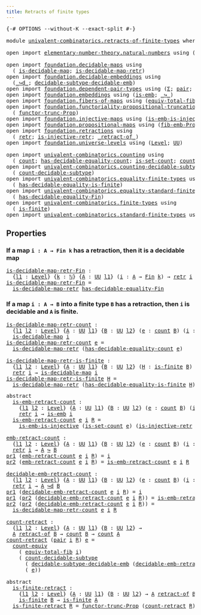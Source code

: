 ```yaml
---
title: Retracts of finite types
---
```


<pre class="Agda"><a id="50" class="Symbol">{-#</a> <a id="54" class="Keyword">OPTIONS</a> <a id="62" class="Pragma">--without-K</a> <a id="74" class="Pragma">--exact-split</a> <a id="88" class="Symbol">#-}</a>

<a id="93" class="Keyword">module</a> <a id="100" href="univalent-combinatorics.retracts-of-finite-types.html" class="Module">univalent-combinatorics.retracts-of-finite-types</a> <a id="149" class="Keyword">where</a>

<a id="156" class="Keyword">open</a> <a id="161" class="Keyword">import</a> <a id="168" href="elementary-number-theory.natural-numbers.html" class="Module">elementary-number-theory.natural-numbers</a> <a id="209" class="Keyword">using</a> <a id="215" class="Symbol">(</a><a id="216" href="elementary-number-theory.natural-numbers.html#1444" class="Datatype">ℕ</a><a id="217" class="Symbol">)</a>

<a id="220" class="Keyword">open</a> <a id="225" class="Keyword">import</a> <a id="232" href="foundation.decidable-maps.html" class="Module">foundation.decidable-maps</a> <a id="258" class="Keyword">using</a>
  <a id="266" class="Symbol">(</a> <a id="268" href="foundation.decidable-maps.html#758" class="Function">is-decidable-map</a><a id="284" class="Symbol">;</a> <a id="286" href="foundation.decidable-maps.html#869" class="Function">is-decidable-map-retr</a><a id="307" class="Symbol">)</a>
<a id="309" class="Keyword">open</a> <a id="314" class="Keyword">import</a> <a id="321" href="foundation.decidable-embeddings.html" class="Module">foundation.decidable-embeddings</a> <a id="353" class="Keyword">using</a>
  <a id="361" class="Symbol">(</a><a id="362" href="foundation.decidable-embeddings.html#3766" class="Function Operator">_↪d_</a><a id="366" class="Symbol">;</a> <a id="368" href="foundation.decidable-embeddings.html#6105" class="Function">decidable-subtype-decidable-emb</a><a id="399" class="Symbol">)</a>
<a id="401" class="Keyword">open</a> <a id="406" class="Keyword">import</a> <a id="413" href="foundation.dependent-pair-types.html" class="Module">foundation.dependent-pair-types</a> <a id="445" class="Keyword">using</a> <a id="451" class="Symbol">(</a><a id="452" href="foundation-core.dependent-pair-types.html#502" class="Record">Σ</a><a id="453" class="Symbol">;</a> <a id="455" href="foundation-core.dependent-pair-types.html#575" class="InductiveConstructor">pair</a><a id="459" class="Symbol">;</a> <a id="461" href="foundation-core.dependent-pair-types.html#592" class="Field">pr1</a><a id="464" class="Symbol">;</a> <a id="466" href="foundation-core.dependent-pair-types.html#604" class="Field">pr2</a><a id="469" class="Symbol">)</a>
<a id="471" class="Keyword">open</a> <a id="476" class="Keyword">import</a> <a id="483" href="foundation.embeddings.html" class="Module">foundation.embeddings</a> <a id="505" class="Keyword">using</a> <a id="511" class="Symbol">(</a><a id="512" href="foundation-core.embeddings.html#980" class="Function">is-emb</a><a id="518" class="Symbol">;</a> <a id="520" href="foundation-core.embeddings.html#1062" class="Function Operator">_↪_</a><a id="523" class="Symbol">)</a>
<a id="525" class="Keyword">open</a> <a id="530" class="Keyword">import</a> <a id="537" href="foundation.fibers-of-maps.html" class="Module">foundation.fibers-of-maps</a> <a id="563" class="Keyword">using</a> <a id="569" class="Symbol">(</a><a id="570" href="foundation-core.fibers-of-maps.html#5261" class="Function">equiv-total-fib</a><a id="585" class="Symbol">)</a>
<a id="587" class="Keyword">open</a> <a id="592" class="Keyword">import</a> <a id="599" href="foundation.functoriality-propositional-truncation.html" class="Module">foundation.functoriality-propositional-truncation</a> <a id="649" class="Keyword">using</a>
  <a id="657" class="Symbol">(</a> <a id="659" href="foundation.functoriality-propositional-truncation.html#1451" class="Function">functor-trunc-Prop</a><a id="677" class="Symbol">)</a>
<a id="679" class="Keyword">open</a> <a id="684" class="Keyword">import</a> <a id="691" href="foundation.injective-maps.html" class="Module">foundation.injective-maps</a> <a id="717" class="Keyword">using</a> <a id="723" class="Symbol">(</a><a id="724" href="foundation.injective-maps.html#4595" class="Function">is-emb-is-injective</a><a id="743" class="Symbol">)</a>
<a id="745" class="Keyword">open</a> <a id="750" class="Keyword">import</a> <a id="757" href="foundation.propositional-maps.html" class="Module">foundation.propositional-maps</a> <a id="787" class="Keyword">using</a> <a id="793" class="Symbol">(</a><a id="794" href="foundation-core.propositional-maps.html#2460" class="Function">fib-emb-Prop</a><a id="806" class="Symbol">)</a>
<a id="808" class="Keyword">open</a> <a id="813" class="Keyword">import</a> <a id="820" href="foundation.retractions.html" class="Module">foundation.retractions</a> <a id="843" class="Keyword">using</a>
  <a id="851" class="Symbol">(</a> <a id="853" href="foundation-core.retractions.html#593" class="Function">retr</a><a id="857" class="Symbol">;</a> <a id="859" href="foundation.retractions.html#2840" class="Function">is-injective-retr</a><a id="876" class="Symbol">;</a> <a id="878" href="foundation-core.retractions.html#670" class="Function Operator">_retract-of_</a><a id="890" class="Symbol">)</a>
<a id="892" class="Keyword">open</a> <a id="897" class="Keyword">import</a> <a id="904" href="foundation.universe-levels.html" class="Module">foundation.universe-levels</a> <a id="931" class="Keyword">using</a> <a id="937" class="Symbol">(</a><a id="938" href="Agda.Primitive.html#597" class="Postulate">Level</a><a id="943" class="Symbol">;</a> <a id="945" href="foundation-core.universe-levels.html#222" class="Primitive">UU</a><a id="947" class="Symbol">)</a>

<a id="950" class="Keyword">open</a> <a id="955" class="Keyword">import</a> <a id="962" href="univalent-combinatorics.counting.html" class="Module">univalent-combinatorics.counting</a> <a id="995" class="Keyword">using</a>
  <a id="1003" class="Symbol">(</a> <a id="1005" href="univalent-combinatorics.counting.html#1759" class="Function">count</a><a id="1010" class="Symbol">;</a> <a id="1012" href="univalent-combinatorics.counting.html#5721" class="Function">has-decidable-equality-count</a><a id="1040" class="Symbol">;</a> <a id="1042" href="univalent-combinatorics.counting.html#2336" class="Function">is-set-count</a><a id="1054" class="Symbol">;</a> <a id="1056" href="univalent-combinatorics.counting.html#2974" class="Function">count-equiv</a><a id="1067" class="Symbol">)</a>
<a id="1069" class="Keyword">open</a> <a id="1074" class="Keyword">import</a> <a id="1081" href="univalent-combinatorics.counting-decidable-subtypes.html" class="Module">univalent-combinatorics.counting-decidable-subtypes</a> <a id="1133" class="Keyword">using</a>
  <a id="1141" class="Symbol">(</a> <a id="1143" href="univalent-combinatorics.counting-decidable-subtypes.html#4574" class="Function">count-decidable-subtype</a><a id="1166" class="Symbol">)</a>
<a id="1168" class="Keyword">open</a> <a id="1173" class="Keyword">import</a> <a id="1180" href="univalent-combinatorics.equality-finite-types.html" class="Module">univalent-combinatorics.equality-finite-types</a> <a id="1226" class="Keyword">using</a>
  <a id="1234" class="Symbol">(</a> <a id="1236" href="univalent-combinatorics.equality-finite-types.html#1968" class="Function">has-decidable-equality-is-finite</a><a id="1268" class="Symbol">)</a>
<a id="1270" class="Keyword">open</a> <a id="1275" class="Keyword">import</a> <a id="1282" href="univalent-combinatorics.equality-standard-finite-types.html" class="Module">univalent-combinatorics.equality-standard-finite-types</a> <a id="1337" class="Keyword">using</a>
  <a id="1345" class="Symbol">(</a> <a id="1347" href="univalent-combinatorics.equality-standard-finite-types.html#2796" class="Function">has-decidable-equality-Fin</a><a id="1373" class="Symbol">)</a>
<a id="1375" class="Keyword">open</a> <a id="1380" class="Keyword">import</a> <a id="1387" href="univalent-combinatorics.finite-types.html" class="Module">univalent-combinatorics.finite-types</a> <a id="1424" class="Keyword">using</a>
  <a id="1432" class="Symbol">(</a> <a id="1434" href="univalent-combinatorics.finite-types.html#3664" class="Function">is-finite</a><a id="1443" class="Symbol">)</a>
<a id="1445" class="Keyword">open</a> <a id="1450" class="Keyword">import</a> <a id="1457" href="univalent-combinatorics.standard-finite-types.html" class="Module">univalent-combinatorics.standard-finite-types</a> <a id="1503" class="Keyword">using</a> <a id="1509" class="Symbol">(</a><a id="1510" href="univalent-combinatorics.standard-finite-types.html#2085" class="Function">Fin</a><a id="1513" class="Symbol">)</a>
</pre>
## Properties

### If a map `i : A → Fin k` has a retraction, then it is a decidable map

<pre class="Agda"><a id="is-decidable-map-retr-Fin"></a><a id="1618" href="univalent-combinatorics.retracts-of-finite-types.html#1618" class="Function">is-decidable-map-retr-Fin</a> <a id="1644" class="Symbol">:</a>
  <a id="1648" class="Symbol">{</a><a id="1649" href="univalent-combinatorics.retracts-of-finite-types.html#1649" class="Bound">l1</a> <a id="1652" class="Symbol">:</a> <a id="1654" href="Agda.Primitive.html#597" class="Postulate">Level</a><a id="1659" class="Symbol">}</a> <a id="1661" class="Symbol">{</a><a id="1662" href="univalent-combinatorics.retracts-of-finite-types.html#1662" class="Bound">k</a> <a id="1664" class="Symbol">:</a> <a id="1666" href="elementary-number-theory.natural-numbers.html#1444" class="Datatype">ℕ</a><a id="1667" class="Symbol">}</a> <a id="1669" class="Symbol">{</a><a id="1670" href="univalent-combinatorics.retracts-of-finite-types.html#1670" class="Bound">A</a> <a id="1672" class="Symbol">:</a> <a id="1674" href="foundation-core.universe-levels.html#222" class="Primitive">UU</a> <a id="1677" href="univalent-combinatorics.retracts-of-finite-types.html#1649" class="Bound">l1</a><a id="1679" class="Symbol">}</a> <a id="1681" class="Symbol">(</a><a id="1682" href="univalent-combinatorics.retracts-of-finite-types.html#1682" class="Bound">i</a> <a id="1684" class="Symbol">:</a> <a id="1686" href="univalent-combinatorics.retracts-of-finite-types.html#1670" class="Bound">A</a> <a id="1688" class="Symbol">→</a> <a id="1690" href="univalent-combinatorics.standard-finite-types.html#2085" class="Function">Fin</a> <a id="1694" href="univalent-combinatorics.retracts-of-finite-types.html#1662" class="Bound">k</a><a id="1695" class="Symbol">)</a> <a id="1697" class="Symbol">→</a> <a id="1699" href="foundation-core.retractions.html#593" class="Function">retr</a> <a id="1704" href="univalent-combinatorics.retracts-of-finite-types.html#1682" class="Bound">i</a> <a id="1706" class="Symbol">→</a> <a id="1708" href="foundation.decidable-maps.html#758" class="Function">is-decidable-map</a> <a id="1725" href="univalent-combinatorics.retracts-of-finite-types.html#1682" class="Bound">i</a>
<a id="1727" href="univalent-combinatorics.retracts-of-finite-types.html#1618" class="Function">is-decidable-map-retr-Fin</a> <a id="1753" class="Symbol">=</a>
  <a id="1757" href="foundation.decidable-maps.html#869" class="Function">is-decidable-map-retr</a> <a id="1779" href="univalent-combinatorics.equality-standard-finite-types.html#2796" class="Function">has-decidable-equality-Fin</a>
</pre>
### If a map `i : A → B` into a finite type `B` has a retraction, then `i` is decidable and `A` is finite.

<pre class="Agda"><a id="is-decidable-map-retr-count"></a><a id="1927" href="univalent-combinatorics.retracts-of-finite-types.html#1927" class="Function">is-decidable-map-retr-count</a> <a id="1955" class="Symbol">:</a>
  <a id="1959" class="Symbol">{</a><a id="1960" href="univalent-combinatorics.retracts-of-finite-types.html#1960" class="Bound">l1</a> <a id="1963" href="univalent-combinatorics.retracts-of-finite-types.html#1963" class="Bound">l2</a> <a id="1966" class="Symbol">:</a> <a id="1968" href="Agda.Primitive.html#597" class="Postulate">Level</a><a id="1973" class="Symbol">}</a> <a id="1975" class="Symbol">{</a><a id="1976" href="univalent-combinatorics.retracts-of-finite-types.html#1976" class="Bound">A</a> <a id="1978" class="Symbol">:</a> <a id="1980" href="foundation-core.universe-levels.html#222" class="Primitive">UU</a> <a id="1983" href="univalent-combinatorics.retracts-of-finite-types.html#1960" class="Bound">l1</a><a id="1985" class="Symbol">}</a> <a id="1987" class="Symbol">{</a><a id="1988" href="univalent-combinatorics.retracts-of-finite-types.html#1988" class="Bound">B</a> <a id="1990" class="Symbol">:</a> <a id="1992" href="foundation-core.universe-levels.html#222" class="Primitive">UU</a> <a id="1995" href="univalent-combinatorics.retracts-of-finite-types.html#1963" class="Bound">l2</a><a id="1997" class="Symbol">}</a> <a id="1999" class="Symbol">(</a><a id="2000" href="univalent-combinatorics.retracts-of-finite-types.html#2000" class="Bound">e</a> <a id="2002" class="Symbol">:</a> <a id="2004" href="univalent-combinatorics.counting.html#1759" class="Function">count</a> <a id="2010" href="univalent-combinatorics.retracts-of-finite-types.html#1988" class="Bound">B</a><a id="2011" class="Symbol">)</a> <a id="2013" class="Symbol">(</a><a id="2014" href="univalent-combinatorics.retracts-of-finite-types.html#2014" class="Bound">i</a> <a id="2016" class="Symbol">:</a> <a id="2018" href="univalent-combinatorics.retracts-of-finite-types.html#1976" class="Bound">A</a> <a id="2020" class="Symbol">→</a> <a id="2022" href="univalent-combinatorics.retracts-of-finite-types.html#1988" class="Bound">B</a><a id="2023" class="Symbol">)</a> <a id="2025" class="Symbol">→</a> <a id="2027" href="foundation-core.retractions.html#593" class="Function">retr</a> <a id="2032" href="univalent-combinatorics.retracts-of-finite-types.html#2014" class="Bound">i</a> <a id="2034" class="Symbol">→</a>
  <a id="2038" href="foundation.decidable-maps.html#758" class="Function">is-decidable-map</a> <a id="2055" href="univalent-combinatorics.retracts-of-finite-types.html#2014" class="Bound">i</a>
<a id="2057" href="univalent-combinatorics.retracts-of-finite-types.html#1927" class="Function">is-decidable-map-retr-count</a> <a id="2085" href="univalent-combinatorics.retracts-of-finite-types.html#2085" class="Bound">e</a> <a id="2087" class="Symbol">=</a>
  <a id="2091" href="foundation.decidable-maps.html#869" class="Function">is-decidable-map-retr</a> <a id="2113" class="Symbol">(</a><a id="2114" href="univalent-combinatorics.counting.html#5721" class="Function">has-decidable-equality-count</a> <a id="2143" href="univalent-combinatorics.retracts-of-finite-types.html#2085" class="Bound">e</a><a id="2144" class="Symbol">)</a>

<a id="is-decidable-map-retr-is-finite"></a><a id="2147" href="univalent-combinatorics.retracts-of-finite-types.html#2147" class="Function">is-decidable-map-retr-is-finite</a> <a id="2179" class="Symbol">:</a>
  <a id="2183" class="Symbol">{</a><a id="2184" href="univalent-combinatorics.retracts-of-finite-types.html#2184" class="Bound">l1</a> <a id="2187" href="univalent-combinatorics.retracts-of-finite-types.html#2187" class="Bound">l2</a> <a id="2190" class="Symbol">:</a> <a id="2192" href="Agda.Primitive.html#597" class="Postulate">Level</a><a id="2197" class="Symbol">}</a> <a id="2199" class="Symbol">{</a><a id="2200" href="univalent-combinatorics.retracts-of-finite-types.html#2200" class="Bound">A</a> <a id="2202" class="Symbol">:</a> <a id="2204" href="foundation-core.universe-levels.html#222" class="Primitive">UU</a> <a id="2207" href="univalent-combinatorics.retracts-of-finite-types.html#2184" class="Bound">l1</a><a id="2209" class="Symbol">}</a> <a id="2211" class="Symbol">{</a><a id="2212" href="univalent-combinatorics.retracts-of-finite-types.html#2212" class="Bound">B</a> <a id="2214" class="Symbol">:</a> <a id="2216" href="foundation-core.universe-levels.html#222" class="Primitive">UU</a> <a id="2219" href="univalent-combinatorics.retracts-of-finite-types.html#2187" class="Bound">l2</a><a id="2221" class="Symbol">}</a> <a id="2223" class="Symbol">(</a><a id="2224" href="univalent-combinatorics.retracts-of-finite-types.html#2224" class="Bound">H</a> <a id="2226" class="Symbol">:</a> <a id="2228" href="univalent-combinatorics.finite-types.html#3664" class="Function">is-finite</a> <a id="2238" href="univalent-combinatorics.retracts-of-finite-types.html#2212" class="Bound">B</a><a id="2239" class="Symbol">)</a> <a id="2241" class="Symbol">(</a><a id="2242" href="univalent-combinatorics.retracts-of-finite-types.html#2242" class="Bound">i</a> <a id="2244" class="Symbol">:</a> <a id="2246" href="univalent-combinatorics.retracts-of-finite-types.html#2200" class="Bound">A</a> <a id="2248" class="Symbol">→</a> <a id="2250" href="univalent-combinatorics.retracts-of-finite-types.html#2212" class="Bound">B</a><a id="2251" class="Symbol">)</a> <a id="2253" class="Symbol">→</a>
  <a id="2257" href="foundation-core.retractions.html#593" class="Function">retr</a> <a id="2262" href="univalent-combinatorics.retracts-of-finite-types.html#2242" class="Bound">i</a> <a id="2264" class="Symbol">→</a> <a id="2266" href="foundation.decidable-maps.html#758" class="Function">is-decidable-map</a> <a id="2283" href="univalent-combinatorics.retracts-of-finite-types.html#2242" class="Bound">i</a>
<a id="2285" href="univalent-combinatorics.retracts-of-finite-types.html#2147" class="Function">is-decidable-map-retr-is-finite</a> <a id="2317" href="univalent-combinatorics.retracts-of-finite-types.html#2317" class="Bound">H</a> <a id="2319" class="Symbol">=</a>
  <a id="2323" href="foundation.decidable-maps.html#869" class="Function">is-decidable-map-retr</a> <a id="2345" class="Symbol">(</a><a id="2346" href="univalent-combinatorics.equality-finite-types.html#1968" class="Function">has-decidable-equality-is-finite</a> <a id="2379" href="univalent-combinatorics.retracts-of-finite-types.html#2317" class="Bound">H</a><a id="2380" class="Symbol">)</a>
</pre>
<pre class="Agda"><a id="2395" class="Keyword">abstract</a>
  <a id="is-emb-retract-count"></a><a id="2406" href="univalent-combinatorics.retracts-of-finite-types.html#2406" class="Function">is-emb-retract-count</a> <a id="2427" class="Symbol">:</a>
    <a id="2433" class="Symbol">{</a><a id="2434" href="univalent-combinatorics.retracts-of-finite-types.html#2434" class="Bound">l1</a> <a id="2437" href="univalent-combinatorics.retracts-of-finite-types.html#2437" class="Bound">l2</a> <a id="2440" class="Symbol">:</a> <a id="2442" href="Agda.Primitive.html#597" class="Postulate">Level</a><a id="2447" class="Symbol">}</a> <a id="2449" class="Symbol">{</a><a id="2450" href="univalent-combinatorics.retracts-of-finite-types.html#2450" class="Bound">A</a> <a id="2452" class="Symbol">:</a> <a id="2454" href="foundation-core.universe-levels.html#222" class="Primitive">UU</a> <a id="2457" href="univalent-combinatorics.retracts-of-finite-types.html#2434" class="Bound">l1</a><a id="2459" class="Symbol">}</a> <a id="2461" class="Symbol">{</a><a id="2462" href="univalent-combinatorics.retracts-of-finite-types.html#2462" class="Bound">B</a> <a id="2464" class="Symbol">:</a> <a id="2466" href="foundation-core.universe-levels.html#222" class="Primitive">UU</a> <a id="2469" href="univalent-combinatorics.retracts-of-finite-types.html#2437" class="Bound">l2</a><a id="2471" class="Symbol">}</a> <a id="2473" class="Symbol">(</a><a id="2474" href="univalent-combinatorics.retracts-of-finite-types.html#2474" class="Bound">e</a> <a id="2476" class="Symbol">:</a> <a id="2478" href="univalent-combinatorics.counting.html#1759" class="Function">count</a> <a id="2484" href="univalent-combinatorics.retracts-of-finite-types.html#2462" class="Bound">B</a><a id="2485" class="Symbol">)</a> <a id="2487" class="Symbol">(</a><a id="2488" href="univalent-combinatorics.retracts-of-finite-types.html#2488" class="Bound">i</a> <a id="2490" class="Symbol">:</a> <a id="2492" href="univalent-combinatorics.retracts-of-finite-types.html#2450" class="Bound">A</a> <a id="2494" class="Symbol">→</a> <a id="2496" href="univalent-combinatorics.retracts-of-finite-types.html#2462" class="Bound">B</a><a id="2497" class="Symbol">)</a> <a id="2499" class="Symbol">→</a>
    <a id="2505" href="foundation-core.retractions.html#593" class="Function">retr</a> <a id="2510" href="univalent-combinatorics.retracts-of-finite-types.html#2488" class="Bound">i</a> <a id="2512" class="Symbol">→</a> <a id="2514" href="foundation-core.embeddings.html#980" class="Function">is-emb</a> <a id="2521" href="univalent-combinatorics.retracts-of-finite-types.html#2488" class="Bound">i</a>
  <a id="2525" href="univalent-combinatorics.retracts-of-finite-types.html#2406" class="Function">is-emb-retract-count</a> <a id="2546" href="univalent-combinatorics.retracts-of-finite-types.html#2546" class="Bound">e</a> <a id="2548" href="univalent-combinatorics.retracts-of-finite-types.html#2548" class="Bound">i</a> <a id="2550" href="univalent-combinatorics.retracts-of-finite-types.html#2550" class="Bound">R</a> <a id="2552" class="Symbol">=</a>
    <a id="2558" href="foundation.injective-maps.html#4595" class="Function">is-emb-is-injective</a> <a id="2578" class="Symbol">(</a><a id="2579" href="univalent-combinatorics.counting.html#2336" class="Function">is-set-count</a> <a id="2592" href="univalent-combinatorics.retracts-of-finite-types.html#2546" class="Bound">e</a><a id="2593" class="Symbol">)</a> <a id="2595" class="Symbol">(</a><a id="2596" href="foundation.retractions.html#2840" class="Function">is-injective-retr</a> <a id="2614" href="univalent-combinatorics.retracts-of-finite-types.html#2548" class="Bound">i</a> <a id="2616" href="univalent-combinatorics.retracts-of-finite-types.html#2550" class="Bound">R</a><a id="2617" class="Symbol">)</a>

<a id="emb-retract-count"></a><a id="2620" href="univalent-combinatorics.retracts-of-finite-types.html#2620" class="Function">emb-retract-count</a> <a id="2638" class="Symbol">:</a>
  <a id="2642" class="Symbol">{</a><a id="2643" href="univalent-combinatorics.retracts-of-finite-types.html#2643" class="Bound">l1</a> <a id="2646" href="univalent-combinatorics.retracts-of-finite-types.html#2646" class="Bound">l2</a> <a id="2649" class="Symbol">:</a> <a id="2651" href="Agda.Primitive.html#597" class="Postulate">Level</a><a id="2656" class="Symbol">}</a> <a id="2658" class="Symbol">{</a><a id="2659" href="univalent-combinatorics.retracts-of-finite-types.html#2659" class="Bound">A</a> <a id="2661" class="Symbol">:</a> <a id="2663" href="foundation-core.universe-levels.html#222" class="Primitive">UU</a> <a id="2666" href="univalent-combinatorics.retracts-of-finite-types.html#2643" class="Bound">l1</a><a id="2668" class="Symbol">}</a> <a id="2670" class="Symbol">{</a><a id="2671" href="univalent-combinatorics.retracts-of-finite-types.html#2671" class="Bound">B</a> <a id="2673" class="Symbol">:</a> <a id="2675" href="foundation-core.universe-levels.html#222" class="Primitive">UU</a> <a id="2678" href="univalent-combinatorics.retracts-of-finite-types.html#2646" class="Bound">l2</a><a id="2680" class="Symbol">}</a> <a id="2682" class="Symbol">(</a><a id="2683" href="univalent-combinatorics.retracts-of-finite-types.html#2683" class="Bound">e</a> <a id="2685" class="Symbol">:</a> <a id="2687" href="univalent-combinatorics.counting.html#1759" class="Function">count</a> <a id="2693" href="univalent-combinatorics.retracts-of-finite-types.html#2671" class="Bound">B</a><a id="2694" class="Symbol">)</a> <a id="2696" class="Symbol">(</a><a id="2697" href="univalent-combinatorics.retracts-of-finite-types.html#2697" class="Bound">i</a> <a id="2699" class="Symbol">:</a> <a id="2701" href="univalent-combinatorics.retracts-of-finite-types.html#2659" class="Bound">A</a> <a id="2703" class="Symbol">→</a> <a id="2705" href="univalent-combinatorics.retracts-of-finite-types.html#2671" class="Bound">B</a><a id="2706" class="Symbol">)</a> <a id="2708" class="Symbol">→</a>
  <a id="2712" href="foundation-core.retractions.html#593" class="Function">retr</a> <a id="2717" href="univalent-combinatorics.retracts-of-finite-types.html#2697" class="Bound">i</a> <a id="2719" class="Symbol">→</a> <a id="2721" href="univalent-combinatorics.retracts-of-finite-types.html#2659" class="Bound">A</a> <a id="2723" href="foundation-core.embeddings.html#1062" class="Function Operator">↪</a> <a id="2725" href="univalent-combinatorics.retracts-of-finite-types.html#2671" class="Bound">B</a>
<a id="2727" href="foundation-core.dependent-pair-types.html#592" class="Field">pr1</a> <a id="2731" class="Symbol">(</a><a id="2732" href="univalent-combinatorics.retracts-of-finite-types.html#2620" class="Function">emb-retract-count</a> <a id="2750" href="univalent-combinatorics.retracts-of-finite-types.html#2750" class="Bound">e</a> <a id="2752" href="univalent-combinatorics.retracts-of-finite-types.html#2752" class="Bound">i</a> <a id="2754" href="univalent-combinatorics.retracts-of-finite-types.html#2754" class="Bound">R</a><a id="2755" class="Symbol">)</a> <a id="2757" class="Symbol">=</a> <a id="2759" href="univalent-combinatorics.retracts-of-finite-types.html#2752" class="Bound">i</a>
<a id="2761" href="foundation-core.dependent-pair-types.html#604" class="Field">pr2</a> <a id="2765" class="Symbol">(</a><a id="2766" href="univalent-combinatorics.retracts-of-finite-types.html#2620" class="Function">emb-retract-count</a> <a id="2784" href="univalent-combinatorics.retracts-of-finite-types.html#2784" class="Bound">e</a> <a id="2786" href="univalent-combinatorics.retracts-of-finite-types.html#2786" class="Bound">i</a> <a id="2788" href="univalent-combinatorics.retracts-of-finite-types.html#2788" class="Bound">R</a><a id="2789" class="Symbol">)</a> <a id="2791" class="Symbol">=</a> <a id="2793" href="univalent-combinatorics.retracts-of-finite-types.html#2406" class="Function">is-emb-retract-count</a> <a id="2814" href="univalent-combinatorics.retracts-of-finite-types.html#2784" class="Bound">e</a> <a id="2816" href="univalent-combinatorics.retracts-of-finite-types.html#2786" class="Bound">i</a> <a id="2818" href="univalent-combinatorics.retracts-of-finite-types.html#2788" class="Bound">R</a>

<a id="decidable-emb-retract-count"></a><a id="2821" href="univalent-combinatorics.retracts-of-finite-types.html#2821" class="Function">decidable-emb-retract-count</a> <a id="2849" class="Symbol">:</a>
  <a id="2853" class="Symbol">{</a><a id="2854" href="univalent-combinatorics.retracts-of-finite-types.html#2854" class="Bound">l1</a> <a id="2857" href="univalent-combinatorics.retracts-of-finite-types.html#2857" class="Bound">l2</a> <a id="2860" class="Symbol">:</a> <a id="2862" href="Agda.Primitive.html#597" class="Postulate">Level</a><a id="2867" class="Symbol">}</a> <a id="2869" class="Symbol">{</a><a id="2870" href="univalent-combinatorics.retracts-of-finite-types.html#2870" class="Bound">A</a> <a id="2872" class="Symbol">:</a> <a id="2874" href="foundation-core.universe-levels.html#222" class="Primitive">UU</a> <a id="2877" href="univalent-combinatorics.retracts-of-finite-types.html#2854" class="Bound">l1</a><a id="2879" class="Symbol">}</a> <a id="2881" class="Symbol">{</a><a id="2882" href="univalent-combinatorics.retracts-of-finite-types.html#2882" class="Bound">B</a> <a id="2884" class="Symbol">:</a> <a id="2886" href="foundation-core.universe-levels.html#222" class="Primitive">UU</a> <a id="2889" href="univalent-combinatorics.retracts-of-finite-types.html#2857" class="Bound">l2</a><a id="2891" class="Symbol">}</a> <a id="2893" class="Symbol">(</a><a id="2894" href="univalent-combinatorics.retracts-of-finite-types.html#2894" class="Bound">e</a> <a id="2896" class="Symbol">:</a> <a id="2898" href="univalent-combinatorics.counting.html#1759" class="Function">count</a> <a id="2904" href="univalent-combinatorics.retracts-of-finite-types.html#2882" class="Bound">B</a><a id="2905" class="Symbol">)</a> <a id="2907" class="Symbol">(</a><a id="2908" href="univalent-combinatorics.retracts-of-finite-types.html#2908" class="Bound">i</a> <a id="2910" class="Symbol">:</a> <a id="2912" href="univalent-combinatorics.retracts-of-finite-types.html#2870" class="Bound">A</a> <a id="2914" class="Symbol">→</a> <a id="2916" href="univalent-combinatorics.retracts-of-finite-types.html#2882" class="Bound">B</a><a id="2917" class="Symbol">)</a> <a id="2919" class="Symbol">→</a>
  <a id="2923" href="foundation-core.retractions.html#593" class="Function">retr</a> <a id="2928" href="univalent-combinatorics.retracts-of-finite-types.html#2908" class="Bound">i</a> <a id="2930" class="Symbol">→</a> <a id="2932" href="univalent-combinatorics.retracts-of-finite-types.html#2870" class="Bound">A</a> <a id="2934" href="foundation.decidable-embeddings.html#3766" class="Function Operator">↪d</a> <a id="2937" href="univalent-combinatorics.retracts-of-finite-types.html#2882" class="Bound">B</a>
<a id="2939" href="foundation-core.dependent-pair-types.html#592" class="Field">pr1</a> <a id="2943" class="Symbol">(</a><a id="2944" href="univalent-combinatorics.retracts-of-finite-types.html#2821" class="Function">decidable-emb-retract-count</a> <a id="2972" href="univalent-combinatorics.retracts-of-finite-types.html#2972" class="Bound">e</a> <a id="2974" href="univalent-combinatorics.retracts-of-finite-types.html#2974" class="Bound">i</a> <a id="2976" href="univalent-combinatorics.retracts-of-finite-types.html#2976" class="Bound">R</a><a id="2977" class="Symbol">)</a> <a id="2979" class="Symbol">=</a> <a id="2981" href="univalent-combinatorics.retracts-of-finite-types.html#2974" class="Bound">i</a>
<a id="2983" href="foundation-core.dependent-pair-types.html#592" class="Field">pr1</a> <a id="2987" class="Symbol">(</a><a id="2988" href="foundation-core.dependent-pair-types.html#604" class="Field">pr2</a> <a id="2992" class="Symbol">(</a><a id="2993" href="univalent-combinatorics.retracts-of-finite-types.html#2821" class="Function">decidable-emb-retract-count</a> <a id="3021" href="univalent-combinatorics.retracts-of-finite-types.html#3021" class="Bound">e</a> <a id="3023" href="univalent-combinatorics.retracts-of-finite-types.html#3023" class="Bound">i</a> <a id="3025" href="univalent-combinatorics.retracts-of-finite-types.html#3025" class="Bound">R</a><a id="3026" class="Symbol">))</a> <a id="3029" class="Symbol">=</a> <a id="3031" href="univalent-combinatorics.retracts-of-finite-types.html#2406" class="Function">is-emb-retract-count</a> <a id="3052" href="univalent-combinatorics.retracts-of-finite-types.html#3021" class="Bound">e</a> <a id="3054" href="univalent-combinatorics.retracts-of-finite-types.html#3023" class="Bound">i</a> <a id="3056" href="univalent-combinatorics.retracts-of-finite-types.html#3025" class="Bound">R</a>
<a id="3058" href="foundation-core.dependent-pair-types.html#604" class="Field">pr2</a> <a id="3062" class="Symbol">(</a><a id="3063" href="foundation-core.dependent-pair-types.html#604" class="Field">pr2</a> <a id="3067" class="Symbol">(</a><a id="3068" href="univalent-combinatorics.retracts-of-finite-types.html#2821" class="Function">decidable-emb-retract-count</a> <a id="3096" href="univalent-combinatorics.retracts-of-finite-types.html#3096" class="Bound">e</a> <a id="3098" href="univalent-combinatorics.retracts-of-finite-types.html#3098" class="Bound">i</a> <a id="3100" href="univalent-combinatorics.retracts-of-finite-types.html#3100" class="Bound">R</a><a id="3101" class="Symbol">))</a> <a id="3104" class="Symbol">=</a>
  <a id="3108" href="univalent-combinatorics.retracts-of-finite-types.html#1927" class="Function">is-decidable-map-retr-count</a> <a id="3136" href="univalent-combinatorics.retracts-of-finite-types.html#3096" class="Bound">e</a> <a id="3138" href="univalent-combinatorics.retracts-of-finite-types.html#3098" class="Bound">i</a> <a id="3140" href="univalent-combinatorics.retracts-of-finite-types.html#3100" class="Bound">R</a>

<a id="count-retract"></a><a id="3143" href="univalent-combinatorics.retracts-of-finite-types.html#3143" class="Function">count-retract</a> <a id="3157" class="Symbol">:</a>
  <a id="3161" class="Symbol">{</a><a id="3162" href="univalent-combinatorics.retracts-of-finite-types.html#3162" class="Bound">l1</a> <a id="3165" href="univalent-combinatorics.retracts-of-finite-types.html#3165" class="Bound">l2</a> <a id="3168" class="Symbol">:</a> <a id="3170" href="Agda.Primitive.html#597" class="Postulate">Level</a><a id="3175" class="Symbol">}</a> <a id="3177" class="Symbol">{</a><a id="3178" href="univalent-combinatorics.retracts-of-finite-types.html#3178" class="Bound">A</a> <a id="3180" class="Symbol">:</a> <a id="3182" href="foundation-core.universe-levels.html#222" class="Primitive">UU</a> <a id="3185" href="univalent-combinatorics.retracts-of-finite-types.html#3162" class="Bound">l1</a><a id="3187" class="Symbol">}</a> <a id="3189" class="Symbol">{</a><a id="3190" href="univalent-combinatorics.retracts-of-finite-types.html#3190" class="Bound">B</a> <a id="3192" class="Symbol">:</a> <a id="3194" href="foundation-core.universe-levels.html#222" class="Primitive">UU</a> <a id="3197" href="univalent-combinatorics.retracts-of-finite-types.html#3165" class="Bound">l2</a><a id="3199" class="Symbol">}</a> <a id="3201" class="Symbol">→</a>
  <a id="3205" href="univalent-combinatorics.retracts-of-finite-types.html#3178" class="Bound">A</a> <a id="3207" href="foundation-core.retractions.html#670" class="Function Operator">retract-of</a> <a id="3218" href="univalent-combinatorics.retracts-of-finite-types.html#3190" class="Bound">B</a> <a id="3220" class="Symbol">→</a> <a id="3222" href="univalent-combinatorics.counting.html#1759" class="Function">count</a> <a id="3228" href="univalent-combinatorics.retracts-of-finite-types.html#3190" class="Bound">B</a> <a id="3230" class="Symbol">→</a> <a id="3232" href="univalent-combinatorics.counting.html#1759" class="Function">count</a> <a id="3238" href="univalent-combinatorics.retracts-of-finite-types.html#3178" class="Bound">A</a>
<a id="3240" href="univalent-combinatorics.retracts-of-finite-types.html#3143" class="Function">count-retract</a> <a id="3254" class="Symbol">(</a><a id="3255" href="foundation-core.dependent-pair-types.html#575" class="InductiveConstructor">pair</a> <a id="3260" href="univalent-combinatorics.retracts-of-finite-types.html#3260" class="Bound">i</a> <a id="3262" href="univalent-combinatorics.retracts-of-finite-types.html#3262" class="Bound">R</a><a id="3263" class="Symbol">)</a> <a id="3265" href="univalent-combinatorics.retracts-of-finite-types.html#3265" class="Bound">e</a> <a id="3267" class="Symbol">=</a>
  <a id="3271" href="univalent-combinatorics.counting.html#2974" class="Function">count-equiv</a>
    <a id="3287" class="Symbol">(</a> <a id="3289" href="foundation-core.fibers-of-maps.html#5261" class="Function">equiv-total-fib</a> <a id="3305" href="univalent-combinatorics.retracts-of-finite-types.html#3260" class="Bound">i</a><a id="3306" class="Symbol">)</a>
    <a id="3312" class="Symbol">(</a> <a id="3314" href="univalent-combinatorics.counting-decidable-subtypes.html#4574" class="Function">count-decidable-subtype</a>
      <a id="3344" class="Symbol">(</a> <a id="3346" href="foundation.decidable-embeddings.html#6105" class="Function">decidable-subtype-decidable-emb</a> <a id="3378" class="Symbol">(</a><a id="3379" href="univalent-combinatorics.retracts-of-finite-types.html#2821" class="Function">decidable-emb-retract-count</a> <a id="3407" href="univalent-combinatorics.retracts-of-finite-types.html#3265" class="Bound">e</a> <a id="3409" href="univalent-combinatorics.retracts-of-finite-types.html#3260" class="Bound">i</a> <a id="3411" href="univalent-combinatorics.retracts-of-finite-types.html#3262" class="Bound">R</a><a id="3412" class="Symbol">))</a>
      <a id="3421" class="Symbol">(</a> <a id="3423" href="univalent-combinatorics.retracts-of-finite-types.html#3265" class="Bound">e</a><a id="3424" class="Symbol">))</a>

<a id="3428" class="Keyword">abstract</a>
  <a id="is-finite-retract"></a><a id="3439" href="univalent-combinatorics.retracts-of-finite-types.html#3439" class="Function">is-finite-retract</a> <a id="3457" class="Symbol">:</a>
    <a id="3463" class="Symbol">{</a><a id="3464" href="univalent-combinatorics.retracts-of-finite-types.html#3464" class="Bound">l1</a> <a id="3467" href="univalent-combinatorics.retracts-of-finite-types.html#3467" class="Bound">l2</a> <a id="3470" class="Symbol">:</a> <a id="3472" href="Agda.Primitive.html#597" class="Postulate">Level</a><a id="3477" class="Symbol">}</a> <a id="3479" class="Symbol">{</a><a id="3480" href="univalent-combinatorics.retracts-of-finite-types.html#3480" class="Bound">A</a> <a id="3482" class="Symbol">:</a> <a id="3484" href="foundation-core.universe-levels.html#222" class="Primitive">UU</a> <a id="3487" href="univalent-combinatorics.retracts-of-finite-types.html#3464" class="Bound">l1</a><a id="3489" class="Symbol">}</a> <a id="3491" class="Symbol">{</a><a id="3492" href="univalent-combinatorics.retracts-of-finite-types.html#3492" class="Bound">B</a> <a id="3494" class="Symbol">:</a> <a id="3496" href="foundation-core.universe-levels.html#222" class="Primitive">UU</a> <a id="3499" href="univalent-combinatorics.retracts-of-finite-types.html#3467" class="Bound">l2</a><a id="3501" class="Symbol">}</a> <a id="3503" class="Symbol">→</a> <a id="3505" href="univalent-combinatorics.retracts-of-finite-types.html#3480" class="Bound">A</a> <a id="3507" href="foundation-core.retractions.html#670" class="Function Operator">retract-of</a> <a id="3518" href="univalent-combinatorics.retracts-of-finite-types.html#3492" class="Bound">B</a> <a id="3520" class="Symbol">→</a>
    <a id="3526" href="univalent-combinatorics.finite-types.html#3664" class="Function">is-finite</a> <a id="3536" href="univalent-combinatorics.retracts-of-finite-types.html#3492" class="Bound">B</a> <a id="3538" class="Symbol">→</a> <a id="3540" href="univalent-combinatorics.finite-types.html#3664" class="Function">is-finite</a> <a id="3550" href="univalent-combinatorics.retracts-of-finite-types.html#3480" class="Bound">A</a>
  <a id="3554" href="univalent-combinatorics.retracts-of-finite-types.html#3439" class="Function">is-finite-retract</a> <a id="3572" href="univalent-combinatorics.retracts-of-finite-types.html#3572" class="Bound">R</a> <a id="3574" class="Symbol">=</a> <a id="3576" href="foundation.functoriality-propositional-truncation.html#1451" class="Function">functor-trunc-Prop</a> <a id="3595" class="Symbol">(</a><a id="3596" href="univalent-combinatorics.retracts-of-finite-types.html#3143" class="Function">count-retract</a> <a id="3610" href="univalent-combinatorics.retracts-of-finite-types.html#3572" class="Bound">R</a><a id="3611" class="Symbol">)</a>
</pre>